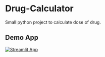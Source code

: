 # Drug-Calculator
Small python project to calculate dose of drug.


## Demo App

[![Streamlit App](https://static.streamlit.io/badges/streamlit_badge_black_white.svg)](https://starter-kit.streamlitapp.com/)
